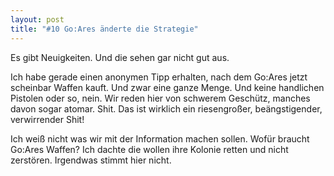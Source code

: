 ```yaml
---
layout: post
title: "#10 Go:Ares änderte die Strategie"
---
```


Es gibt Neuigkeiten. Und die sehen gar nicht gut aus.

Ich habe gerade einen anonymen Tipp erhalten, nach dem Go:Ares jetzt scheinbar Waffen kauft. Und zwar eine ganze Menge. Und keine handlichen Pistolen oder so, nein. Wir reden hier von schwerem Geschütz, manches davon sogar atomar. Shit. Das ist wirklich ein riesengroßer, beängstigender, verwirrender Shit!

Ich weiß nicht was wir mit der Information machen sollen. Wofür braucht Go:Ares Waffen? Ich dachte die wollen ihre Kolonie retten und nicht zerstören. Irgendwas stimmt hier nicht.
